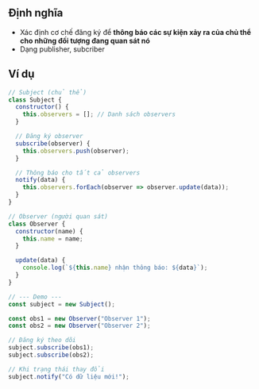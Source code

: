 ## Định nghĩa
- Xác định cơ chế đăng ký để **thông báo các sự kiện xảy ra của chủ thể cho những đối tượng đang quan sát nó**
- Dạng publisher, subcriber
## Ví dụ

```js
// Subject (chủ thể)
class Subject {
  constructor() {
    this.observers = []; // Danh sách observers
  }

  // Đăng ký observer
  subscribe(observer) {
    this.observers.push(observer);
  }

  // Thông báo cho tất cả observers
  notify(data) {
    this.observers.forEach(observer => observer.update(data));
  }
}

// Observer (người quan sát)
class Observer {
  constructor(name) {
    this.name = name;
  }

  update(data) {
    console.log(`${this.name} nhận thông báo: ${data}`);
  }
}

// --- Demo ---
const subject = new Subject();

const obs1 = new Observer("Observer 1");
const obs2 = new Observer("Observer 2");

// Đăng ký theo dõi
subject.subscribe(obs1);
subject.subscribe(obs2);

// Khi trạng thái thay đổi
subject.notify("Có dữ liệu mới!");

